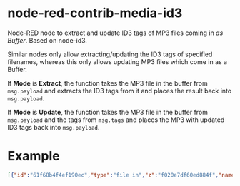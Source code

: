 # node-red-contrib-media-id3

Node-RED node to extract and update ID3 tags of MP3 files coming in *as Buffer*. Based on node-id3.

Similar nodes only allow extracting/updating the ID3 tags of specified filenames, whereas this only allows updating MP3 files which come in as a Buffer.

If **Mode** is **Extract**, the function takes the MP3 file in the buffer from `msg.payload` and extracts the ID3 tags from it and places the result back into `msg.payload`.

If **Mode** is **Update**, the function takes the MP3 file in the buffer from `msg.payload` and the tags from `msg.tags` and places the MP3 with updated ID3 tags back into `msg.payload`. 


# Example

```json
[{"id":"61f68b4f4ef190ec","type":"file in","z":"f020e7df60ed884f","name":"Load Audio File","filename":"/path/to/mp3-file.mp3","format":"","chunk":false,"sendError":false,"encoding":"none","allProps":false,"x":460,"y":120,"wires":[["042bb73b73eef2d5"]]},{"id":"be351bd56f8726a9","type":"inject","z":"f020e7df60ed884f","name":"","props":[{"p":"payload"},{"p":"topic","vt":"str"}],"repeat":"","crontab":"","once":false,"onceDelay":0.1,"topic":"","payload":"","payloadType":"date","x":280,"y":120,"wires":[["61f68b4f4ef190ec"]]},{"id":"e92ed2160c2326c9","type":"id3","z":"f020e7df60ed884f","name":"","mode":"extract","x":910,"y":120,"wires":[["266104635d68c334","0f3fcef0310a8d58"]]},{"id":"266104635d68c334","type":"debug","z":"f020e7df60ed884f","name":"","active":true,"tosidebar":true,"console":false,"tostatus":false,"complete":"payload","targetType":"msg","statusVal":"","statusType":"auto","x":1090,"y":120,"wires":[]},{"id":"7d316b4489a1f005","type":"id3","z":"f020e7df60ed884f","name":"","mode":"update","x":710,"y":400,"wires":[["e38d5e7af405ca05"]]},{"id":"0f3fcef0310a8d58","type":"change","z":"f020e7df60ed884f","name":"Set Audio File As Payload and Change Tags","rules":[{"t":"set","p":"tags.artist","pt":"msg","to":"Some Other Artist","tot":"str"},{"t":"set","p":"payload","pt":"msg","to":"audioFile","tot":"msg"}],"action":"","property":"","from":"","to":"","reg":false,"x":310,"y":400,"wires":[["7d316b4489a1f005","eee46ad779538a0e"]]},{"id":"e38d5e7af405ca05","type":"id3","z":"f020e7df60ed884f","name":"","mode":"extract","x":870,"y":400,"wires":[["8666de12f29dedea"]]},{"id":"8666de12f29dedea","type":"debug","z":"f020e7df60ed884f","name":"","active":true,"tosidebar":true,"console":false,"tostatus":false,"complete":"payload","targetType":"msg","statusVal":"","statusType":"auto","x":1070,"y":400,"wires":[]},{"id":"042bb73b73eef2d5","type":"change","z":"f020e7df60ed884f","name":"Preserve audio file payload","rules":[{"t":"set","p":"audioFile","pt":"msg","to":"payload","tot":"msg"}],"action":"","property":"","from":"","to":"","reg":false,"x":700,"y":120,"wires":[["e92ed2160c2326c9"]]},{"id":"eee46ad779538a0e","type":"debug","z":"f020e7df60ed884f","name":"","active":true,"tosidebar":true,"console":false,"tostatus":false,"complete":"\"Going to set artist to '\" & tags.artist & \"'\"","targetType":"jsonata","statusVal":"","statusType":"auto","x":580,"y":360,"wires":[]}]
```